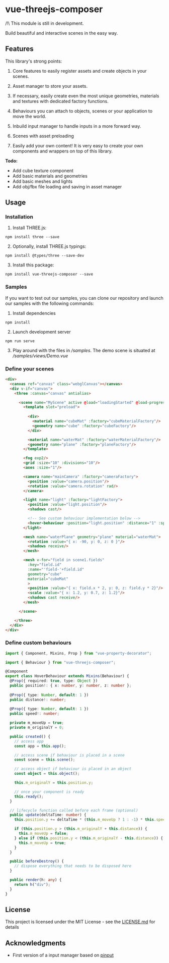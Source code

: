 # vue-threejs-composer

/!\ This module is still in development.

Build beautiful and interactive scenes in the easy way.

## Features

This library's strong points:

1. Core features to easily register assets and create objects in your scenes.

2. Asset manager to store your assets.

3. If necessary, easily create even the most unique geometries, materials and textures with dedicated factory functions.

4. Behaviours you can attach to objects, scenes or your application to move the world.

5. Inbuild input manager to handle inputs in a more forward way.

6. Scenes with asset preloading

7. Easily add your own content! It is very easy to create your own components and wrappers on top of this library.

**Todo:**

- Add cube texture component
- Add basic materials and geometries
- Add basic meshes and lights
- Add obj/fbx file loading and saving in asset manager

## Usage

### Installation

1. Install THREE.js:

`npm install three --save`

2. Optionally, install THREE.js typings:

`npm install @types/three --save-dev`

3. Install this package:

`npm install vue-threejs-composer --save`

### Samples

If you want to test out our samples, you can clone our repository and launch our samples with the following commands:

1. Install dependencies

`npm install`

2. Launch development server

`npm run serve`

3. Play around with the files in */samples*. The demo scene is situated at */samples/views/Demo.vue*

### Define your scenes

```html
<div>
  <canvas ref="canvas" class="webglCanvas"></canvas>
  <div v-if="canvas">
    <three :canvas="canvas" antialias>

      <scene name="MyScene" active @load="loadingStarted" @load-progress="loadingProgress" @loaded="loadingFinished">
        <template slot="preload">
          
          <div>
            <material name="cubeMat" :factory="cubeMaterialFactory"/>
            <geometry name="cube" :factory="cubeFactory"/>
          </div>

          <material name="waterMat" :factory="waterMaterialFactory"/>
          <geometry name="plane" :factory="planeFactory"/>
        </template>

        <fog exp2/>
        <grid :size="10" :divisions="10"/>
        <axes :size="1"/>

        <camera name="mainCamera" :factory="cameraFactory">
          <position :value="camera.position"/>
          <rotation :value="camera.rotation" rad/>
        </camera>

        <light name="light" :factory="lightFactory">
          <position :value="light.position"/>
          <shadows cast/>

          <!-- See custom behaviour implementation below -->
          <hover-behaviour :position="light.position" :distance="1" :speed="5">
        </light>

        <mesh name="waterPlane" geometry="plane" material="waterMat">
          <rotation :value="{ x: -90, y: 0, z: 0 }"/>
          <shadows receive/>
        </mesh>

        <mesh v-for="field in scene1.fields"
          :key="field.id"
          :name="'field-'+field.id"
          geometry="cube"
          material="cubeMat"
          >
          <position :value="{ x: field.x * 2, y: 0, z: field.y * 2}"/>
          <scale :value="{ x: 1.2, y: 0.7, z: 1.2}"/>
          <shadows cast receive/>
        </mesh>

      </scene>

    </three>
  </div>
</div>
```

### Define custom behaviours

```ts
import { Component, Mixins, Prop } from "vue-property-decorator";

import { Behaviour } from "vue-threejs-composer";

@Component
export class HoverBehaviour extends Mixins(Behaviour) {
  @Prop({ required: true, type: Object })
  public position!: { x: number, y: number, z: number };
  
  @Prop({ type: Number, default: 1 })
  public distance!: number;
  
  @Prop({ type: Number, default: 1 })
  public speed!: number;

  private m_moveUp = true;
  private m_originalY = 0;

  public created() {
    // access app
    const app = this.app();

    // access scene if behaviour is placed in a scene
    const scene = this.scene();

    // access object if behaviour is placed in an object
    const object = this.object();

    this.m_originalY = this.position.y;

    // once your component is ready
    this.ready();
  }

  // lifecycle function called before each frame (optional)
  public update(deltaTime: number) {
    this.position.y += deltaTime * (this.m_moveUp ? 1 : -1) * this.speed;

    if (this.position.y > (this.m_originalY + this.distance)) {
      this.m_moveUp = false;
    } else if (this.position.y < (this.m_originalY - this.distance)) {
      this.m_moveUp = true;
    }
  }

  public beforeDestroy() {
    // dispose everything that needs to be disposed here
  }

  public render(h: any) {
    return h("div");
  }
}
```

## License

This project is licensed under the MIT License - see the [LICENSE.md](LICENSE.md) for details

## Acknowledgments

- First version of a input manager based on [pinput](https://github.com/ichub/pinput)
